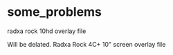 # some_problems
radxa rock 10hd overlay file

Will be delated. Radxa Rock 4C+ 10" screen overlay file
